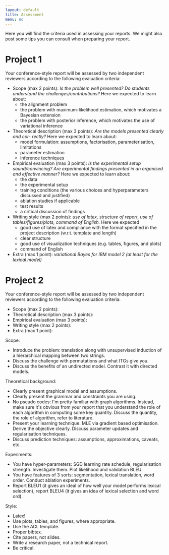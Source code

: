 ```yaml
---
layout: default
title: Assessment
menu: no
---
```


Here you will find the criteria used in assessing your reports. We might also post some tips you can consult when preparing your report.

# Project 1

Your conference-style report will be assessed by two independent reviewers according to the following evaluation criteria:

* Scope (max 2 points): *Is the problem well presented? Do students understand the challenges/contributions?* Here we expected to learn about:
    * the alignment problem
    * the problem with maximum-likelihood estimation, which motivates a Bayesian extension
    * the problem with posterior inference, which motivates the use of variational inference
* Theoretical description (max 3 points): *Are the models presented clearly and cor- rectly?* Here we expected to learn about:
    * model formulation: assumptions, factorisation, parameterisation, limitations
    * parameter estimation
    * inference techniques
* Empirical evaluation (max 3 points): *Is the experimental setup sound/convincing? Are experimental findings presented in an organised and effective manner?* Here we expected to learn about:
    * the data
    * the experimental setup
    * training conditions (the various choices and hyperparameters discussed and justified)
    * ablation studies if applicable
    * test results
    * a critical discussion of findings
* Writing style (max 2 points): *use of latex, structure of report, use of tables/figures/plots, command of English.* Here we expected
    * good use of latex and compliance with the format specified in the project description (w.r.t. template and length)
    * clear structure
    * good use of visualization techniques (e.g. tables, figures, and plots)
    * command of English
* Extra (max 1 point): *variational Bayes for IBM model 2 (at least for the lexical model)*


# Project 2

Your conference-style report will be assessed by two independent reviewers according to the following evaluation criteria:

* Scope (max 2 points): 
* Theoretical description (max 3 points):
* Empirical evaluation (max 3 points): 
* Writing style (max 2 points): 
* Extra (max 1 point): 




Scope:

* Introduce the problem: translation along with unsupervised induction of a hierarchical mapping between two strings.
* Discuss the challenge with permutations and what ITGs give you.
* Discuss the benefits of an undirected model. Contrast it with directed models. 

Theoretical background:

* Clearly present graphical model and assumptions.
* Clearly present the grammar and constraints you are using.
* No pseudo codes: I'm pretty familiar with graph algorithms. Instead, make sure it's obvious from your report that you understand the role of each algorithm in computing some key quantity. Discuss the quantity, the role of algorithm, refer to literature.
* Present your learning technique: MLE via gradient based optimisation. Derive the objective clearly. Discuss parameter updates and regularisation techniques.
* Discuss prediction techniques: assumptions, approximations, caveats, etc.

Experiments:

* You have hyper-parameters: SGD learning rate schedule, regularisation strength. Investigate them. Plot likelihood and validation BLEU.
* You have features of 3 sorts: segmentation, lexical translation, word order. Conduct ablation experiments.
* Report BLEU1 (it gives an ideal of how well your model performs lexical selection), report BLEU4 (it gives an idea of lexical selection and word ord).

Style:

* Latex! 
* Use plots, tables, and figures, where appropriate.
* Use the ACL template.
* Proper bibtex.
* Cite papers, not slides.
* Write a research paper, not a technical report.
* Be critical.
